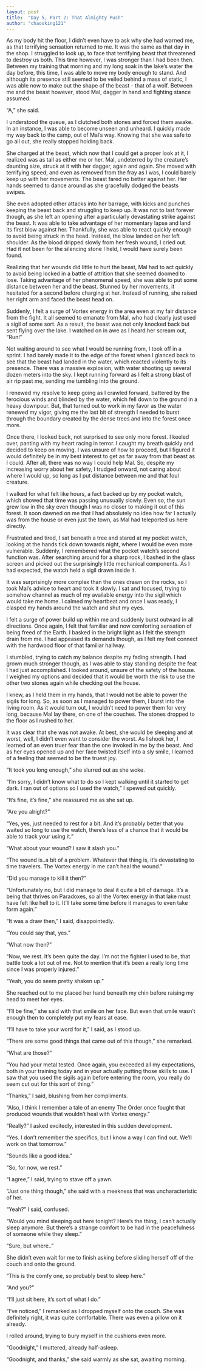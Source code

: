 ```yaml
---
layout: post
title:  "Day 5, Part 2: That Almighty Push"
author: "chaosking121"
---
```


As my body hit the floor, I didn’t even have to ask why she had warned me, as that terrifying sensation returned to me. It was the same as that day in the shop. I struggled to look up, to face that terrifying beast that threatened to destroy us both. This time however, I was stronger than I had been then. Between my training that morning and my long soak in the lake’s water the day before, this time, I was able to move my body enough to stand. And although its presence still seemed to be veiled behind a mass of static, I was able now to make out the shape of the beast - that of a wolf. Between me and the beast however, stood Mal, dagger in hand and fighting stance assumed. 

“A,” she said.

I understood the queue, as I clutched both stones and forced them awake. In an instance, I was able to become unseen and unheard. I quickly made my way back to the camp, out of Mal’s way. Knowing that she was safe to go all out, she really stopped holding back. 

She charged at the beast, which now that I could get a proper look at it, I realized was as tall as either me or her. Mal, undeterred by the creature’s daunting size, struck at it with her dagger, again and again. She moved with terrifying speed, and even as removed from the fray as I was, I could barely keep up with her movements. The beast fared no better against her. Her hands seemed to dance around as she gracefully dodged the beasts swipes.

She even adopted other attacks into her barrage, with kicks and punches keeping the beast back and struggling to keep up. It was not to last forever though, as she left an opening after a particularly devastating strike against the beast. It was able to take advantage of her momentary lapse and land its first blow against her. Thankfully, she was able to react quickly enough to avoid being struck in the head. Instead, the blow landed on her left shoulder. As the blood dripped slowly from her fresh wound, I cried out. Had it not been for the silencing stone I held, I would have surely been found.

Realizing that her wounds did little to hurt the beast, Mal had to act quickly to avoid being locked in a battle of attrition that she seemed doomed to lose. Taking advantage of her phenomenal speed, she was able to put some distance between her and the beast. Stunned by her movements, it hesitated for a second before charging at her. Instead of running, she raised her right arm and faced the beast head on. 

Suddenly, I felt a surge of Vortex energy in the area even at my fair distance from the fight. It all seemed to emanate from Mal, who had clearly just used a sigil of some sort. As a result, the beast was not only knocked back but sent flying over the lake. I watched on in awe as I heard her scream out, “Run!”

Not waiting around to see what I would be running from, I took off in a sprint. I had barely made it to the edge of the forest when I glanced back to see that the beast had landed in the water, which reacted violently to its presence. There was a massive explosion, with water shooting up several dozen meters into the sky. I kept running forward as I felt a strong blast of air rip past me, sending me tumbling into the ground.

I renewed my resolve to keep going as I crawled forward, battered by the ferocious winds and blinded by the water, which fell down to the ground in a heavy downpour. But, that turned out to work in my favor as the water renewed my vigor, giving me the last bit of strength I needed to burst through the boundary created by the dense trees and into the forest once more.

Once there, I looked back, not surprised to see only more forest. I keeled over, panting with my heart racing in terror. I caught my breath quickly and decided to keep on moving. I was unsure of how to proceed, but I figured it would definitely be in my best interest to get as far away from that beast as I could. After all, there was no way I could help Mal. So, despite my increasing worry about her safety, I trudged onward, not caring about where I would up, so long as I put distance between me and that foul creature.

I walked for what felt like hours, a fact backed up by my pocket watch, which showed that time was passing unusually slowly. Even so, the sun grew low in the sky even though I was no closer to making it out of this forest. It soon dawned on me that I had absolutely no idea how far I actually was from the house or even just the town, as Mal had teleported us here directly. 

Frustrated and tired, I sat beneath a tree and stared at my pocket watch, looking at the hands tick down towards night, where I would be even more vulnerable. Suddenly, I remembered what the pocket watch’s second function was. After searching around for a sharp rock, I bashed in the glass screen and picked out the surprisingly little mechanical components. As I had expected, the watch held a sigil drawn inside it.

It was surprisingly more complex than the ones drawn on the rocks, so I took Mal’s advice to heart and took it slowly. I sat and focused, trying to somehow channel as much of my available energy into the sigil which would take me home. I calmed my heartbeat and once I was ready, I clasped my hands around the watch and shut my eyes.

I felt a surge of power build up within me and suddenly burst outward in all directions. Once again, I felt that familiar and now comforting sensation of being freed of the Earth. I basked in the bright light as I felt the strength drain from me. I had appeased its demands though, as I felt my feet connect with the hardwood floor of that familiar hallway.

I stumbled, trying to catch my balance despite my fading strength. I had grown much stronger though, as I was able to stay standing despite the feat I had just accomplished. I looked around, unsure of the safety of the house. I weighed my options and decided that it would be worth the risk to use the other two stones again while checking out the house. 

I knew, as I held them in my hands, that I would not be able to power the sigils for long. So, as soon as I managed to power them, I burst into the living room. As it would turn out, I wouldn’t need to power them for very long, because Mal lay there, on one of the couches. The stones dropped to the floor as I rushed to her.

It was clear that she was not awake. At best, she would be sleeping and at worst, well, I didn’t even want to consider the worst. As I shook her, I learned of an even truer fear than the one invoked in me by the beast. And as her eyes opened up and her face twisted itself into a sly smile, I learned of a feeling that seemed to be the truest joy.

“It took you long enough,” she slurred out as she woke. 

“I’m sorry, I didn’t know what to do so I kept walking until it started to get dark. I ran out of options so I used the watch,” I spewed out quickly.

“It’s fine, it’s fine,” she reassured me as she sat up.

“Are you alright?”

“Yes, yes, just needed to rest for a bit. And it’s probably better that you waited so long to use the watch, there’s less of a chance that it would be able to track your using it.”

“What about your wound? I saw it slash you.”

“The wound is..a bit of a problem. Whatever that thing is, it’s devastating to time travelers. The Vortex energy in me can’t heal the wound.”

“Did you manage to kill it then?”

“Unfortunately no, but I did manage to deal it quite a bit of damage. It’s a being that thrives on Paradoxes, so all the Vortex energy in that lake must have felt like hell to it. It’ll take some time before it manages to even take form again.”

“It was a draw then,” I said, disappointedly.

“You could say that, yes.”

“What now then?”

“Now, we rest. It’s been quite the day. I’m not the fighter I used to be, that battle took a lot out of me. Not to mention that it’s been a really long time since I was properly injured.”

“Yeah, you do seem pretty shaken up.”

She reached out to me placed her hand beneath my chin before raising my head to meet her eyes. 

“I’ll be fine,” she said with that smile on her face. But even that smile wasn’t enough then to completely put my fears at ease.

“I’ll have to take your word for it,” I said, as I stood up. 

“There are some good things that came out of this though,” she remarked.

“What are those?”

“You had your metal tested. Once again, you exceeded all my expectations, both in your training today and in your actually putting those skills to use. I saw that you used the sigils again before entering the room, you really do seem cut out for this sort of thing.”

“Thanks,” I said, blushing from her compliments.

“Also, I think I remember a tale of an enemy The Order once fought that produced wounds that wouldn’t heal with Vortex energy.”

“Really?” I asked excitedly, interested in this sudden development.

“Yes. I don’t remember the specifics, but I know a way I can find out. We’ll work on that tomorrow.”

“Sounds like a good idea.”

“So, for now, we rest.”

“I agree,” I said, trying to stave off a yawn.

“Just one thing though,” she said with a meekness that was uncharacteristic of her.

“Yeah?” I said, confused.

“Would you mind sleeping out here tonight? Here’s the thing, I can’t actually sleep anymore. But there’s a strange comfort to be had in the peacefulness of someone while they sleep.”

“Sure, but where..”

She didn’t even wait for me to finish asking before sliding herself off of the couch and onto the ground. 

“This is the comfy one, so probably best to sleep here.”

“And you?”

“I’ll just sit here, it’s sort of what I do.”

“I’ve noticed,” I remarked as I dropped myself onto the couch. She was definitely right, it was quite comfortable. There was even a pillow on it already.

I rolled around, trying to bury myself in the cushions even more.

“Goodnight,” I muttered, already half-asleep. 

“Goodnight, and thanks,” she said warmly as she sat, awaiting morning.